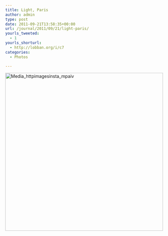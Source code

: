 ```yaml
---
title: Light, Paris
author: admin
type: post
date: 2011-09-21T13:58:35+00:00
url: /journal/2011/09/21/light-paris/
yourls_tweeted:
  - 1
yourls_shorturl:
  - http://lobban.org/i/c7
categories:
  - Photos

---
```

<div class='posterous_autopost'>
  <a href="http://instagr.am/p/NuBBL/"></p> 
  
  <div class='p_embed p_image_embed'>
    <a href="http://posterous.com/getfile/files.posterous.com/nonimage/FcdtijIIoBszcJFpfgFvaxbFuIvjlEcJswtIaHiimAsGiuJEtAxAyuFbHxcB/media_httpimagesinsta_mpaIv.jpg.scaled1000.jpg"><img alt="Media_httpimagesinsta_mpaiv" height="500" src="http://posterous.com/getfile/files.posterous.com/nonimage/FcdtijIIoBszcJFpfgFvaxbFuIvjlEcJswtIaHiimAsGiuJEtAxAyuFbHxcB/media_httpimagesinsta_mpaIv.jpg.scaled500.jpg" width="500" /></a>
  </div>
  
  <p>
    </a></div>